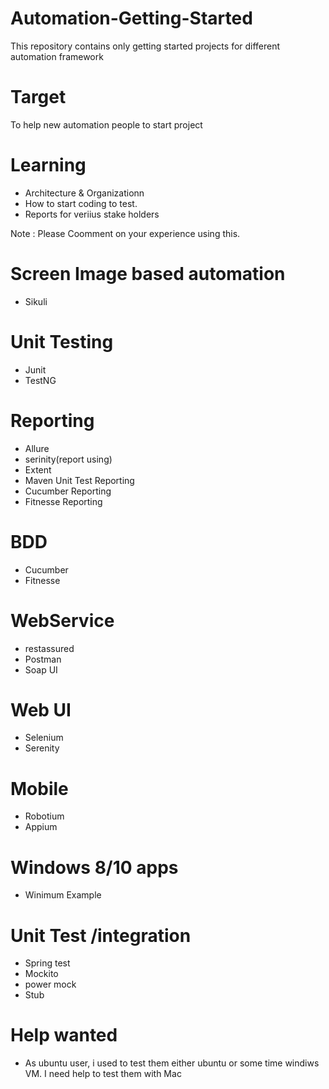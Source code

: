 # Automation-Getting-Started
This repository contains only getting started projects for different automation framework

# Target 
To help new automation people to start project 

# Learning 
- Architecture & Organizationn
- How to start coding to test.
- Reports for veriius stake holders 

Note : Please Coomment on your experience using this.

# Screen Image based automation 
- Sikuli

# Unit Testing 
- Junit
- TestNG

# Reporting 
- Allure
- serinity(report using)
- Extent
- Maven Unit Test Reporting 
- Cucumber Reporting
- Fitnesse Reporting

# BDD 
- Cucumber
- Fitnesse

# WebService 
- restassured
- Postman
- Soap UI

# Web UI
- Selenium
- Serenity

# Mobile
- Robotium
- Appium

# Windows 8/10 apps
 - Winimum Example 

# Unit Test /integration 
- Spring test
- Mockito
- power mock 
- Stub

# Help wanted
- As ubuntu user, i used to test them either ubuntu or some time windiws VM. I need help to test them with Mac
